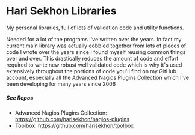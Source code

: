 Hari Sekhon Libraries
=====================

My personal libraries, full of lots of validation code and utility functions.

Needed for a lot of the programs I've written over the years. In fact my current main library was actually cobbled together from lots of pieces of code I wrote over the years since I found myself reusing common things over and over. This drastically reduces the amount of code and effort required to write new robust well validated code which is why it's used extensively throughout the portions of code you'll find on my GitHub account, especially all the Advanced Nagios Plugins Collection which I've been developing for many years since 2006

##### See Repos #####

* Advanced Nagios Plugins Collection: https://github.com/harisekhon/nagios-plugins
* Toolbox: https://github.com/harisekhon/toolbox
